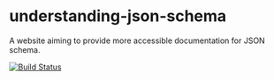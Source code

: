 understanding-json-schema
=========================

A website aiming to provide more accessible documentation for JSON schema.

[![Build Status](https://travis-ci.org/spacetelescope/understanding-json-schema.png)](https://travis-ci.org/spacetelescope/understanding-json-schema)